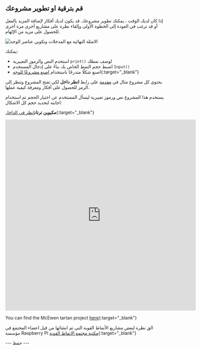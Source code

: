 ## قم بترقية او تطوير مشروعك

إذا كان لديك الوقت ، يمكنك تطوير مشروعك. قد يكون لديك أفكار لإضافة المزيد بالفعل أو قد ترغب في العودة إلى الخطوة الأولى وإلقاء نظرة على مشاريع أخرى مرة أخرى للحصول على مزيد من الإلهام.

![الامثلة النهائية مع المدخلات وتكوين عناصر الوجه](images/upgrade.gif)

يمكنك:
- استخدم النص والرموز التعبيرية `print()` لوصف نمطك
- اضبط حجم النمط الخاص بك بناءً على إدخال المستخدم `Input()`
- اصنع شكلًا متدرجًا باستخدام [اصنع مشروعًا للوجه](https://projects.raspberrypi.org/en/projects/make-a-face){:target="_blank"}

يحتوي كل مشروع مثال في [مقدمة](.) على رابط **انظر داخل** لكي تفتح المشروع وتنظر إلى الرمز للحصول على أفكار ومعرفة كيفية عملها.

يستخدم هذا المشروع نص ورموز تعبيرية ليسأل المستخدم عن اختيار الحجم ثم استخدام اجابته لتحديد حجم كل الاشكال:

**مكيوين ترتان**[انظر في الداخل](https://trinket.io/python/2f726df2c5){:target="_blank"}
<iframe src="https://editor.raspberrypi.org/en/embed/viewer/mcewen-tartan-example" width="600" height="600" frameborder="0" marginwidth="0" marginheight="0" allowfullscreen>
</iframe>

You can find the McEwen tartan project [here](https://editor.raspberrypi.org/en/projects/mcewen-tartan-example){:target="_blank"}

الق نظرة لبعض مشاريع الأنماط القوية التي تم انشائها من قبل اعضاء المجتمع في مؤسسة Raspberry Pi [مكتبة مجتمع الانماط القوية](https://wke.lt/w/s/yyNPQT){:target="_blank"}

--- حفظ ---

